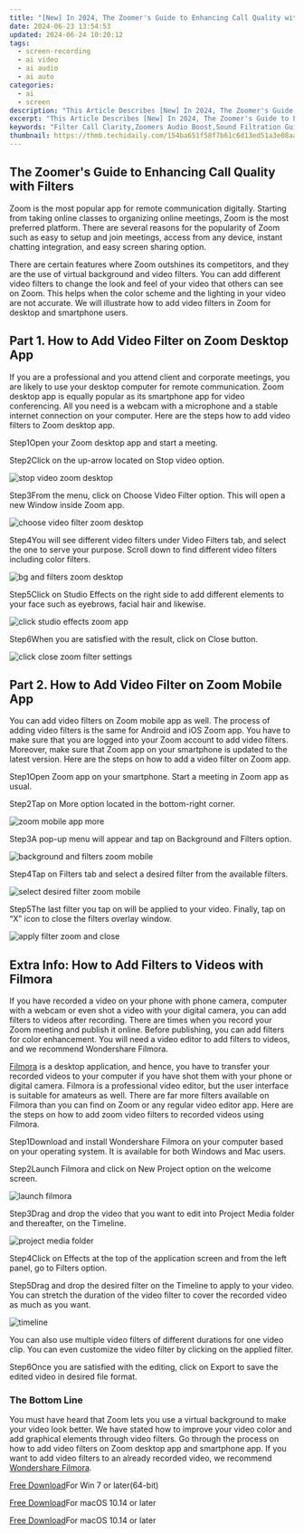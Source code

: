 ```yaml
---
title: "[New] In 2024, The Zoomer's Guide to Enhancing Call Quality with Filters"
date: 2024-06-23 13:54:53
updated: 2024-06-24 10:20:12
tags: 
  - screen-recording
  - ai video
  - ai audio
  - ai auto
categories: 
  - ai
  - screen
description: "This Article Describes [New] In 2024, The Zoomer's Guide to Enhancing Call Quality with Filters"
excerpt: "This Article Describes [New] In 2024, The Zoomer's Guide to Enhancing Call Quality with Filters"
keywords: "Filter Call Clarity,Zoomers Audio Boost,Sound Filtration Guide,Clear Conferencing Tips,Enhance Call Quality,Noise Reduction Techniques,Telecoms for Zoomers"
thumbnail: https://thmb.techidaily.com/154ba651f58f7b61c6d13ed51a3e08aab825faff32ad0111bfbaa0c8293dac8c.jpg
---
```


## The Zoomer's Guide to Enhancing Call Quality with Filters

Zoom is the most popular app for remote communication digitally. Starting from taking online classes to organizing online meetings, Zoom is the most preferred platform. There are several reasons for the popularity of Zoom such as easy to setup and join meetings, access from any device, instant chatting integration, and easy screen sharing option.

There are certain features where Zoom outshines its competitors, and they are the use of virtual background and video filters. You can add different video filters to change the look and feel of your video that others can see on Zoom. This helps when the color scheme and the lighting in your video are not accurate. We will illustrate how to add video filters in Zoom for desktop and smartphone users.

## Part 1\. How to Add Video Filter on Zoom Desktop App

If you are a professional and you attend client and corporate meetings, you are likely to use your desktop computer for remote communication. Zoom desktop app is equally popular as its smartphone app for video conferencing. All you need is a webcam with a microphone and a stable internet connection on your computer. Here are the steps how to add video filters to Zoom desktop app.

Step1Open your Zoom desktop app and start a meeting.

Step2Click on the up-arrow located on Stop video option.

![stop video zoom desktop](https://images.wondershare.com/filmora/article-images/2022/08/stop-video-zoom-desktop.jpg)

Step3From the menu, click on Choose Video Filter option. This will open a new Window inside Zoom app.

![choose video filter zoom desktop](https://images.wondershare.com/filmora/article-images/2022/08/choose-video-filter-zoom-desktop.jpg)

Step4You will see different video filters under Video Filters tab, and select the one to serve your purpose. Scroll down to find different video filters including color filters.

![bg and filters zoom desktop](https://images.wondershare.com/filmora/article-images/2022/08/bg-and-filters-zoom-desktop.jpg)

Step5Click on Studio Effects on the right side to add different elements to your face such as eyebrows, facial hair and likewise.

![click studio effects zoom app](https://images.wondershare.com/filmora/article-images/2022/08/click-studio-effects-zoom-app.jpg)

Step6When you are satisfied with the result, click on Close button.

![click close zoom filter settings](https://images.wondershare.com/filmora/article-images/2022/08/click-close-zoom-filter-settings.jpg)

## Part 2\. How to Add Video Filter on Zoom Mobile App

You can add video filters on Zoom mobile app as well. The process of adding video filters is the same for Android and iOS Zoom app. You have to make sure that you are logged into your Zoom account to add video filters. Moreover, make sure that Zoom app on your smartphone is updated to the latest version. Here are the steps on how to add a video filter on Zoom app.

Step1Open Zoom app on your smartphone. Start a meeting in Zoom app as usual.

Step2Tap on More option located in the bottom-right corner.

![zoom mobile app more](https://images.wondershare.com/filmora/article-images/2022/08/zoom-mobile-app-more.jpg)

Step3A pop-up menu will appear and tap on Background and Filters option.

![background and filters zoom mobile](https://images.wondershare.com/filmora/article-images/2022/08/background-and-filters-zoom-mobile.jpg)

Step4Tap on Filters tab and select a desired filter from the available filters.

![select desired filter zoom mobile](https://images.wondershare.com/filmora/article-images/2022/08/select-desired-filter-zoom-mobile.jpg)

Step5The last filter you tap on will be applied to your video. Finally, tap on “X” icon to close the filters overlay window.

![apply filter zoom and close](https://images.wondershare.com/filmora/article-images/2022/08/apply-filter-zoom-and-close.jpg)

## Extra Info: How to Add Filters to Videos with Filmora

If you have recorded a video on your phone with phone camera, computer with a webcam or even shot a video with your digital camera, you can add filters to videos after recording. There are times when you record your Zoom meeting and publish it online. Before publishing, you can add filters for color enhancement. You will need a video editor to add filters to videos, and we recommend Wondershare Filmora.

[Filmora](https://tools.techidaily.com/wondershare/filmora/download/) is a desktop application, and hence, you have to transfer your recorded videos to your computer if you have shot them with your phone or digital camera. Filmora is a professional video editor, but the user interface is suitable for amateurs as well. There are far more filters available on Filmora than you can find on Zoom or any regular video editor app. Here are the steps on how to add zoom video filters to recorded videos using Filmora.

Step1Download and install Wondershare Filmora on your computer based on your operating system. It is available for both Windows and Mac users.

Step2Launch Filmora and click on New Project option on the welcome screen.

![launch filmora](https://images.wondershare.com/filmora/guide/get-started-with-filmora-01.png)

Step3Drag and drop the video that you want to edit into Project Media folder and thereafter, on the Timeline.

![project media folder](https://images.wondershare.com/filmora/guide/filters-1.png)

Step4Click on Effects at the top of the application screen and from the left panel, go to Filters option.

[](https://images.wondershare.com/filmora/guide/filters-1.png)

Step5Drag and drop the desired filter on the Timeline to apply to your video. You can stretch the duration of the video filter to cover the recorded video as much as you want.

![timeline](https://images.wondershare.com/filmora/guide/filters-4.png)

You can also use multiple video filters of different durations for one video clip. You can even customize the video filter by clicking on the applied filter.

Step6Once you are satisfied with the editing, click on Export to save the edited video in desired file format.

### The Bottom Line

You must have heard that Zoom lets you use a virtual background to make your video look better. We have stated how to improve your video color and add graphical elements through video filters. Go through the process on how to add video filters on Zoom desktop app and smartphone app. If you want to add video filters to an already recorded video, we recommend [Wondershare Filmora](https://tools.techidaily.com/wondershare/filmora/download/).

[Free Download](https://tools.techidaily.com/wondershare/filmora/download/)For Win 7 or later(64-bit)

[Free Download](https://tools.techidaily.com/wondershare/filmora/download/)For macOS 10.14 or later

[Free Download](https://tools.techidaily.com/wondershare/filmora/download/)For macOS 10.14 or later

<ins class="adsbygoogle"
     style="display:block"
     data-ad-format="autorelaxed"
     data-ad-client="ca-pub-7571918770474297"
     data-ad-slot="1223367746"></ins>

<ins class="adsbygoogle"
     style="display:block"
     data-ad-format="autorelaxed"
     data-ad-client="ca-pub-7571918770474297"
     data-ad-slot="1223367746"></ins>



<ins class="adsbygoogle"
     style="display:block"
     data-ad-client="ca-pub-7571918770474297"
     data-ad-slot="8358498916"
     data-ad-format="auto"
     data-full-width-responsive="true"></ins>

